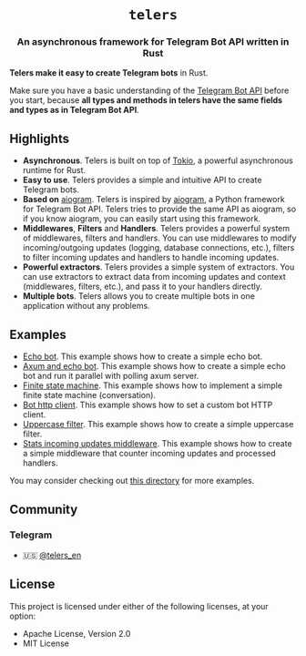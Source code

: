 <div align="center">

<h1><code>telers</code></h1>

<h3>
An asynchronous framework for Telegram Bot API written in Rust
</h3>

</div>

</p>

<b>Telers make it easy to create Telegram bots</b> in Rust.

Make sure you have a basic understanding of the [Telegram Bot API](https://core.telegram.org/bots/api) before you start, because **all types and methods in telers have the same fields and types as in Telegram Bot API**.

## Highlights
 - **Asynchronous**. Telers is built on top of [Tokio](https://tokio.rs/), a powerful asynchronous runtime for Rust.
 - **Easy to use**. Telers provides a simple and intuitive API to create Telegram bots.
 - **Based on** [aiogram](https://github.com/aiogram/aiogram). Telers is inspired by [aiogram](https://github.com/aiogram/aiogram), a Python framework for Telegram Bot API. Telers tries to provide the same API as aiogram, so if you know aiogram, you can easily start using this framework.
 - **Middlewares**, **Filters** and **Handlers**. Telers provides a powerful system of middlewares, filters and handlers. You can use middlewares to modify incoming/outgoing updates (logging, database connections, etc.), filters to filter incoming updates and handlers to handle incoming updates.
 - **Powerful extractors**. Telers provides a simple system of extractors. You can use extractors to extract data from incoming updates and context (middlewares, filters, etc.), and pass it to your handlers directly.
 - **Multiple bots**. Telers allows you to create multiple bots in one application without any problems.

## Examples
 - [Echo bot](examples/echo_bot). This example shows how to create a simple echo bot.
 - [Axum and echo bot](examples/axum_and_echo_bot). This example shows how to create a simple echo bot and run it parallel with polling axum server.
 - [Finite state machine](examples/finite_state_machine). This example shows how to implement a simple finite state machine (conversation).
 - [Bot http client](examples/bot_http_client). This example shows how to set a custom bot HTTP client.
 - [Uppercase filter](examples/uppercase_filter). This example shows how to create a simple uppercase filter.
 - [Stats incoming updates middleware](examples/stats_incoming_updates_middleware). This example shows how to create a simple middleware that counter incoming updates and processed handlers.

You may consider checking out [this directory](examples) for more examples.

## Community
### Telegram
- 🇺🇸 [@telers_en](https://t.me/telers_en)

## License
This project is licensed under either of the following licenses, at your option:
 - Apache License, Version 2.0
 - MIT License
